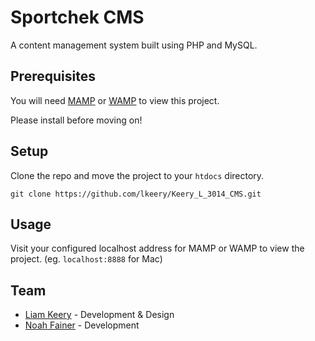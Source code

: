 # Sportchek CMS

A content management system built using PHP and MySQL.

## Prerequisites

You will need [MAMP](https://www.mamp.info/en/mac/) or [WAMP](http://www.wampserver.com/en/) to view this project.

Please install before moving on!

## Setup

Clone the repo and move the project to your ```htdocs``` directory.

```git
git clone https://github.com/lkeery/Keery_L_3014_CMS.git
```

## Usage

Visit your configured localhost address for MAMP or WAMP to view the project. (eg. ```localhost:8888``` for Mac)

## Team
* [Liam Keery](http://liamkeery.com) - Development & Design
* [Noah Fainer](http://noahfainer.ca) - Development
